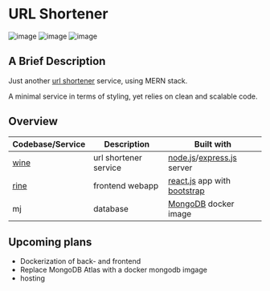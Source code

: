 # URL Shortener
 ![image](https://img.shields.io/github/last-commit/moetheneuron/url_shortener) ![image](https://img.shields.io/github/issues/MoetheNeuron/url_shortener) ![image](https://img.shields.io/github/license/MoetheNeuron/url_shortener)  

## A Brief Description
Just another [url shortener](https://en.wikipedia.org/wiki/URL_shortening) service, using MERN stack.

A minimal service in terms of styling, yet relies on clean and scalable code.

## Overview

| Codebase/Service | Description  | Built with |
|---|---|---|
| [wine](https://github.com/MoetheNeuron/url_shortener/tree/main/wine) | url shortener service | [node.js](https://nodejs.org/en/)/[express.js](https://expressjs.com/) server  |
| [rine](https://github.com/MoetheNeuron/url_shortener/tree/main/rine) | frontend webapp | [react.js](https://reactjs.org/) app with [bootstrap](https://getbootstrap.com/) | 
|  mj | database | [MongoDB](https://www.mongodb.com/) docker image|

## Upcoming plans
- Dockerization of back- and frontend
- Replace MongoDB Atlas with a docker mongodb imgage 
- hosting
